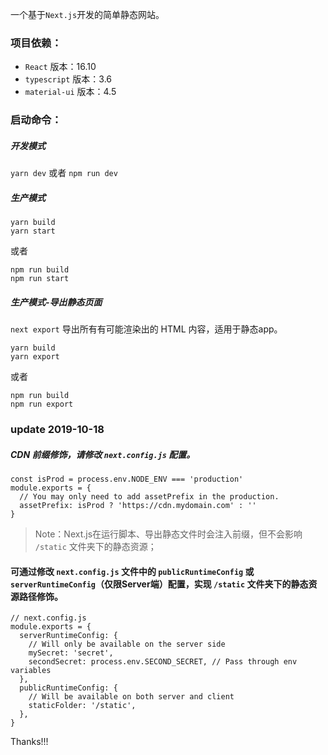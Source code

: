 一个基于`Next.js`开发的简单静态网站。

### 项目依赖：

* `React` 版本：16.10
* `typescript` 版本：3.6
* `material-ui` 版本：4.5

### 启动命令：

##### 开发模式

`yarn dev`
或者
`npm run dev`

##### 生产模式

```
yarn build
yarn start
```

或者

```
npm run build
npm run start
```

##### 生产模式-导出静态页面

`next export` 导出所有有可能渲染出的 HTML 内容，适用于静态app。

```
yarn build
yarn export
```

或者

```
npm run build
npm run export
```


### update 2019-10-18

##### CDN 前缀修饰，请修改 `next.config.js` 配置。

```
const isProd = process.env.NODE_ENV === 'production'
module.exports = {
  // You may only need to add assetPrefix in the production.
  assetPrefix: isProd ? 'https://cdn.mydomain.com' : ''
}
```

> Note：Next.js在运行脚本、导出静态文件时会注入前缀，但不会影响 `/static` 文件夹下的静态资源；

#### 可通过修改 `next.config.js` 文件中的 `publicRuntimeConfig` 或 `serverRuntimeConfig`（仅限Server端）配置，实现 `/static` 文件夹下的静态资源路径修饰。

```
// next.config.js
module.exports = {
  serverRuntimeConfig: {
    // Will only be available on the server side
    mySecret: 'secret',
    secondSecret: process.env.SECOND_SECRET, // Pass through env variables
  },
  publicRuntimeConfig: {
    // Will be available on both server and client
    staticFolder: '/static',
  },
}
```



 

Thanks!!!

